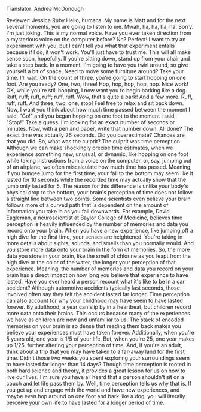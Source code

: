 

Translator: Andrea McDonough

Reviewer: Jessica Ruby
Hello, humans.
My name is Matt
and for the next several moments,
you are going to listen to me.
Mwah, ha, ha, ha, ha.
Sorry. I&#39;m just joking.
This is my normal voice.
Have you ever taken direction
from a mysterious voice on the computer before?
No? Perfect!
I want to try an experiment with you,
but I can&#39;t tell you what that experiment entails
because if I do,
it won&#39;t work.
You&#39;ll just have to trust me.
This will all make sense soon,
hopefully.
If you&#39;re sitting down,
stand up from your chair and take a step back.
In a moment, I&#39;m going to have you twirl around,
so give yourself a bit of space.
Need to move some furniture around?
Take your time.
I&#39;ll wait.
On the count of three,
you&#39;re going to start hopping on one foot.
Are you ready?
One,
two,
three!
Hop,
hop,
hop,
hop,
hop.
Nice work!
OK, while you&#39;re still hopping,
I now want you to begin barking like a dog.
Ruff, ruff;
ruff, ruff;
ruff, ruff.
Wow, that&#39;s quite a bark!
And a few more.
Ruff, ruff, ruff.
And three,
two,
one,
stop!
Feel free to relax and sit back down.
Now, I want you think about how much time passed
between the moment I said, &quot;Go!&quot;
and you began hopping on one foot
to the moment I said, &quot;Stop!&quot;
Take a guess.
I&#39;m looking for an exact number of seconds or minutes.
Now, with a pen and paper, write that number down.
All done?
The exact time was actually 26 seconds.
Did you overestimate?
Chances are that you did.
So, what was the culprit?
The culprit was time perception.
Although we can make shockingly precise time estimates,
when we experience something new, unusual, or dynamic,
like hopping on one foot
while taking instructions from a voice on the computer,
or, say, jumping out of an airplane,
we often miscalculate how much time has passed.
Meaning, if you bungee jump for the first time,
your fall to the bottom may seem like it lasted for 10 seconds
while the recorded time may actually show
that the jump only lasted for 5.
The reason for this difference is
unlike your body&#39;s physical drop to the bottom,
your brain&#39;s perception of time does not follow
a straight line between two points.
Some scientists even believe
your brain follows more of a curved path
that is dependent on the amount of information
you take in as you fall downwards.
For example, David Eagleman,
a neuroscientist at Baylor College of Medicine,
believes time perception is heavily influenced
by the number of memories and data
you record onto your brain.
When you have a new experience,
like jumping off a high dive for the first time,
your senses are heightened.
You&#39;re taking in more details
about sights, sounds, and smells
than you normally would.
And you store more data onto your brain
in the form of memories.
So, the more data you store in your brain,
like the smell of chlorine as you leapt from the high dive
or the color of the water,
the longer your perception of that experience.
Meaning, the number of memories
and data you record on your brain
has a direct impact on how long
you believe that experience to have lasted.
Have you ever heard a person recount
what it&#39;s like to be in a car accident?
Although automotive accidents typically last seconds,
those involved often say they felt
the accident lasted far longer.
Time perception can also account for
why your childhood may have seem to have lasted forever.
By adulthood, a year can slip by in a heartbeat,
but children record more data onto their brains.
This occurs because many of the experiences
we have as children are new and unfamiliar to us.
The stack of encoded memories on your brain
is so dense that reading them back makes you believe
your experiences must have taken forever.
Additionally, when you&#39;re 5 years old,
one year is 1/5 of your life.
But, when you&#39;re 25, one year makes up 1/25,
further altering your perception of time.
And, if you&#39;re an adult,
think about a trip that you may have taken
to a far-away land for the first time.
Didn&#39;t those two weeks you spent exploring your surroundings
seem to have lasted far longer than 14 days?
Though time perception is rooted
in both hard science and theory,
it provides a great lesson for us
on how to live our lives.
I&#39;m sure you have all heard
that a person shouldn&#39;t sit on a couch
and let life pass them by.
Well, time perception tells us why that is.
If you get up and engage with the world
and have new experiences,
and maybe even hop around on one foot
and bark like a dog,
you will literally perceive your own life
to have lasted for a longer period of time.
